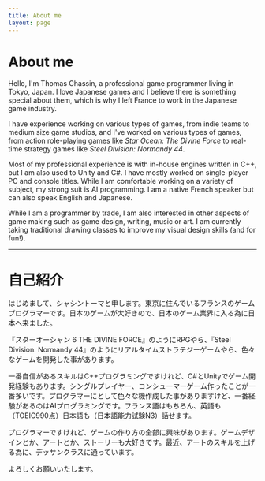 ```yaml
---
title: About me
layout: page
---
```


# About me
Hello, I'm Thomas Chassin, a professional game programmer living in Tokyo, Japan. I love Japanese games and I believe there is something special about them, which is why I left France to work in the Japanese game industry.

I have experience working on various types of games, from indie teams to medium size game studios, and I've worked on various types of games, from action role-playing games like *Star Ocean: The Divine Force* to real-time strategy games like *Steel Division: Normandy 44*.

Most of my professional experience is with in-house engines written in C++, but I am also used to Unity and C#. I have mostly worked on single-player PC and console titles. While I am comfortable working on a variety of subject, my strong suit is AI programming. I am a native French speaker but can also speak English and Japanese.

While I am a programmer by trade, I am also interested in other aspects of game making such as game design, writing, music or art. I am currently taking traditional drawing classes to improve my visual design skills (and for fun!).

---

# 自己紹介
はじめまして、シャシントーマと申します。東京に住んでいるフランスのゲームプログラマーです。日本のゲームが大好きので、日本のゲーム業界に入る為に日本へ来ました。

『スターオーシャン 6 THE DIVINE FORCE』のようにRPGやら、『Steel Division: Normandy 44』のようにリアルタイムストラテジーゲームやら、色々なゲームを開発した事があります。

一番自信があるスキルはC++プログラミングですけれど、C#とUnityでゲーム開発経験もあります。シングルプレイヤー、コンシューマーゲーム作ったことが一番多いです。プログラマーにとして色々な機作成した事がありますけど、一番経験があるのはAIプログラミングです。フランス語はもちろん、英語も（TOEIC990点）日本語も（日本語能力試験N3）話せます。

プログラマーですけれど、ゲームの作り方の全部に興味があります。ゲームデザインとか、アートとか、ストーリーも大好きです。最近、アートのスキルを上げる為に、デッサンクラスに通っています。

よろしくお願いいたします。